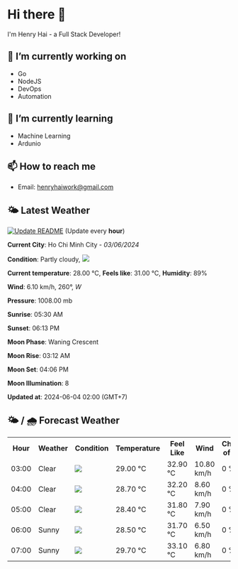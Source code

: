 # Hi there 👋

I'm Henry Hai - a Full Stack Developer!

## 🔭 I’m currently working on

- Go
- NodeJS
- DevOps
- Automation

## 🌱 I’m currently learning

- Machine Learning
- Ardunio

## 📫 How to reach me

- Email: <henryhaiwork@gmail.com>

## 🌤️ Latest Weather
[![Update README](https://github.com/henry0hai/henry0hai/actions/workflows/udpateReadme.yml/badge.svg)](https://github.com/henry0hai/henry0hai/actions/workflows/udpateReadme.yml)
(Update every **hour**)
<!-- CURRENT_WEATHER:START -->
**Current City**: Ho Chi Minh City - *03/06/2024*

**Condition**: Partly cloudy, <img src="https://cdn.weatherapi.com/weather/64x64/night/116.png"/>

**Current temperature**: 28.00 °C, **Feels like**: 31.00 °C, **Humidity**: 89%

**Wind**: 6.10 km/h, 260°, *W*

**Pressure**: 1008.00 mb

**Sunrise**: 05:30 AM

**Sunset**: 06:13 PM

**Moon Phase**: Waning Crescent

**Moon Rise**: 03:12 AM

**Moon Set**: 04:06 PM

**Moon Illumination**: 8

**Updated at**: 2024-06-04 02:00 (GMT+7)<!-- CURRENT_WEATHER:END -->

## 🌤️ / 🌧️ Forecast Weather
<!-- FORECAST_WEATHER:START -->
<table>
		<tr>
			<th>Hour</th>
			<th>Weather</th>
			<th>Condition</th>
			<th>Temperature</th>
			<th>Feel Like</th>
			<th>Wind</th>
			<th>Chance of Rain</th>
		</tr>
				<tr>
					<td>03:00</td>
					<td>Clear </td>
					<td><img src='https://cdn.weatherapi.com/weather/64x64/night/113.png'/></td>
					<td>29.00 °C</td>
					<td>32.90 °C</td>
					<td>10.80 km/h</td>
					<td>0 %</td>
				</tr>
				<tr>
					<td>04:00</td>
					<td>Clear </td>
					<td><img src='https://cdn.weatherapi.com/weather/64x64/night/113.png'/></td>
					<td>28.70 °C</td>
					<td>32.20 °C</td>
					<td>8.60 km/h</td>
					<td>0 %</td>
				</tr>
				<tr>
					<td>05:00</td>
					<td>Clear </td>
					<td><img src='https://cdn.weatherapi.com/weather/64x64/night/113.png'/></td>
					<td>28.40 °C</td>
					<td>31.80 °C</td>
					<td>7.90 km/h</td>
					<td>0 %</td>
				</tr>
				<tr>
					<td>06:00</td>
					<td>Sunny</td>
					<td><img src='https://cdn.weatherapi.com/weather/64x64/day/113.png'/></td>
					<td>28.50 °C</td>
					<td>31.70 °C</td>
					<td>6.50 km/h</td>
					<td>0 %</td>
				</tr>
				<tr>
					<td>07:00</td>
					<td>Sunny</td>
					<td><img src='https://cdn.weatherapi.com/weather/64x64/day/113.png'/></td>
					<td>29.70 °C</td>
					<td>33.10 °C</td>
					<td>6.80 km/h</td>
					<td>0 %</td>
				</tr>
</table>
<!-- FORECAST_WEATHER:END -->

